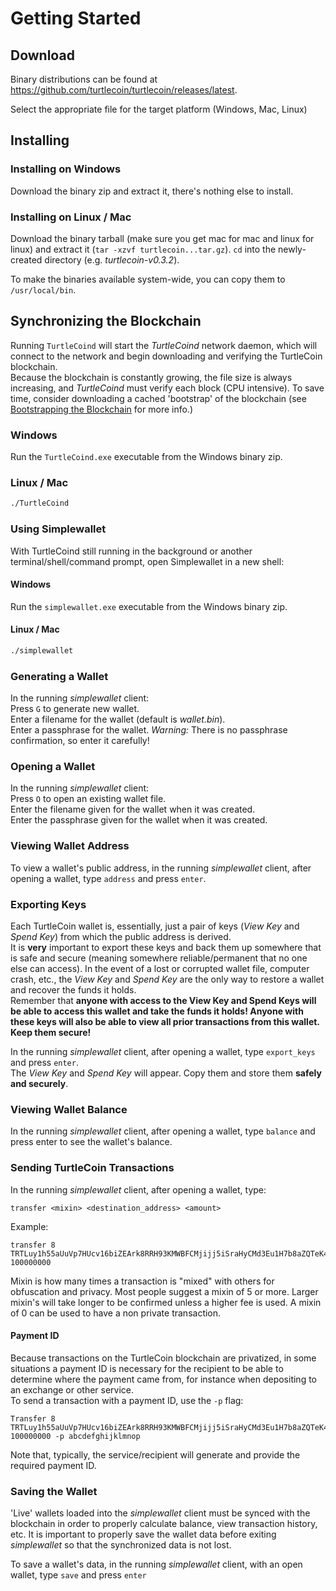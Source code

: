 # Getting Started

## Download

Binary distributions can be found at https://github.com/turtlecoin/turtlecoin/releases/latest.

Select the appropriate file for the target platform (Windows, Mac, Linux)

## Installing

### Installing on Windows

Download the binary zip and extract it, there's nothing else to install.

### Installing on Linux / Mac

Download the binary tarball (make sure you get mac for mac and linux for linux) and extract it (`tar -xzvf turtlecoin...tar.gz`). `cd` into the newly-created directory (e.g. *turtlecoin-v0.3.2*).

To make the binaries available system-wide, you can copy them to `/usr/local/bin`.

## Synchronizing the Blockchain

Running `TurtleCoind` will start the *TurtleCoind* network daemon, which will connect to the network and begin downloading and verifying the TurtleCoin blockchain.  
Because the blockchain is constantly growing, the file size is always increasing, and *TurtleCoind* must verify each block (CPU intensive). To save time, consider downloading a cached 'bootstrap' of the blockchain (see [Bootstrapping the Blockchain](Bootstrapping-the-Blockchain) for more info.)

### Windows

Run the `TurtleCoind.exe` executable from the Windows binary zip.

### Linux / Mac

```bash
./TurtleCoind
```

### Using Simplewallet

With TurtleCoind still running in the background or another terminal/shell/command prompt, open Simplewallet in a new shell:

#### Windows

Run the `simplewallet.exe` executable from the Windows binary zip.

#### Linux / Mac

```bash
./simplewallet
```

### Generating a Wallet

In the running *simplewallet* client:  
Press `G` to generate new wallet.  
Enter a filename for the wallet (default is _wallet.bin_).  
Enter a passphrase for the wallet. *Warning:* There is no passphrase confirmation, so enter it carefully!

### Opening a Wallet

In the running *simplewallet* client:  
Press `O` to open an existing wallet file.  
Enter the filename given for the wallet when it was created.  
Enter the passphrase given for the wallet when it was created.

### Viewing Wallet Address

To view a wallet's public address, in the running _simplewallet_ client, after opening a wallet, type `address` and press `enter`.

### Exporting Keys

Each TurtleCoin  wallet is, essentially, just a pair of keys (*View Key* and *Spend Key*) from which the public address is derived.  
It is **very** important to export these keys and back them up somewhere that is safe and secure (meaning somewhere reliable/permanent that no one else can access). In the event of a lost or corrupted wallet file, computer crash, etc., the *View Key* and *Spend Key* are the only way to restore a wallet and recover the funds it holds.  
Remember that **anyone with access to the View Key and Spend Keys will be able to access this wallet and take the funds it holds! Anyone with these keys will also be able to view all prior transactions from this wallet. Keep them secure!**

In the running *simplewallet* client, after opening a wallet, type `export_keys` and press `enter`.  
The *View Key* and *Spend Key* will appear. Copy them and store them **safely and securely**.

### Viewing Wallet Balance

In the running _simplewallet_ client, after opening a wallet, type `balance` and press enter to see the wallet's balance.

### Sending TurtleCoin Transactions

In the running _simplewallet_ client, after opening a wallet, type:

```
transfer <mixin> <destination_address> <amount>
```

Example:

```
transfer 8 TRTLuy1h55aUuVp7HUcv16biZEArk8RRH93KMWBFCMjijj5iSraHyCMd3Eu1H7b8aZQTeK4rhfm8cSgH2WWVN5Rt3am4Z2BWTY6 100000000
```

Mixin is how many times a transaction is "mixed" with others for obfuscation and privacy. Most people suggest a mixin of 5 or more. Larger mixin's will take longer to be confirmed unless a higher fee is used. A mixin of 0 can be used to have a non private transaction.

#### Payment ID

Because transactions on the TurtleCoin blockchain are privatized, in some situations a payment ID is necessary for the recipient to be able to determine where the payment came from, for instance when depositing to an exchange or other service.  
To send a transaction with a payment ID, use the `-p` flag:

```
Transfer 8 TRTLuy1h55aUuVp7HUcv16biZEArk8RRH93KMWBFCMjijj5iSraHyCMd3Eu1H7b8aZQTeK4rhfm8cSgH2WWVN5Rt3am4Z2BWTY6 100000000 -p abcdefghijklmnop
```

Note that, typically, the service/recipient will generate and provide the required payment ID.

### Saving the Wallet

'Live' wallets loaded into the *simplewallet* client must be synced with the blockchain in order to properly calculate balance, view transaction history, etc. It is important to properly save the wallet data before exiting *simplewallet* so that the synchronized data is not lost.

To save a wallet's data, in the running *simplewallet* client, with an open wallet, type `save` and press `enter`
